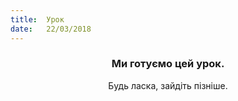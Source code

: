 ```yaml
---
title:  Урок
date:   22/03/2018
---
```


### <center>Ми готуємо цей урок.</center>
<center>Будь ласка, зайдіть пізніше.</center>